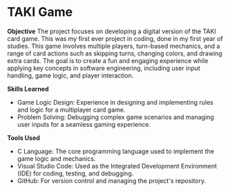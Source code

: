 # TAKI Game
**Objective**
The project focuses on developing a digital version of the TAKI card game. This was my first ever project in coding, done in my first year of studies. This game involves multiple players, turn-based mechanics, and a range of card actions such as skipping turns, changing colors, and drawing extra cards. The goal is to create a fun and engaging experience while applying key concepts in software engineering, including user input handling, game logic, and player interaction.

**Skills Learned**
- Game Logic Design: Experience in designing and implementing rules and logic for a multiplayer card game.
- Problem Solving: Debugging complex game scenarios and managing user inputs for a seamless gaming experience.

**Tools Used**
- C Language: The core programming language used to implement the game logic and mechanics.
- Visual Studio Code: Used as the Integrated Development Environment (IDE) for coding, testing, and debugging.
- GitHub: For version control and managing the project's repository.
